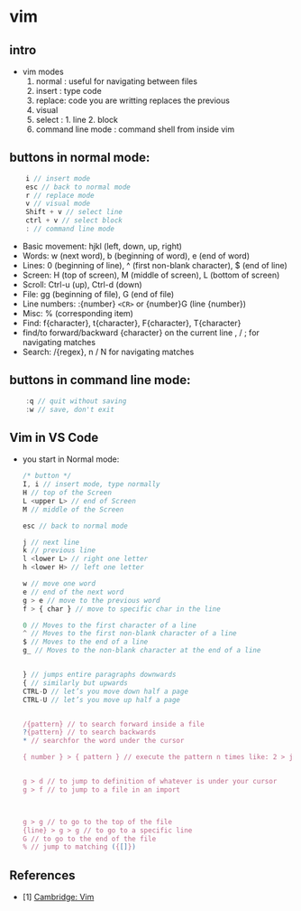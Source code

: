 <!-- markdownlint-disable MD004 MD026 MD009 MD046 -->
# vim

## intro

- vim modes
  1. normal : useful for navigating between files
  2. insert : type code
  3. replace: code you are writting replaces the previous
  4. visual
  5. select : 1. line 2. block
  6. command line mode : command shell from inside vim

## buttons in normal mode:

 ```js
     i // insert mode
     esc // back to normal mode
     r // replace mode
     v // visual mode
     Shift + v // select line
     ctrl + v // select block
     : // command line mode

 ```

- Basic movement: hjkl (left, down, up, right)
- Words: w (next word), b (beginning of word), e (end of word)
- Lines: 0 (beginning of line), ^ (first non-blank character), $ (end of line)
- Screen: H (top of screen), M (middle of screen), L (bottom of screen)
- Scroll: Ctrl-u (up), Ctrl-d (down)
- File: gg (beginning of file), G (end of file)
- Line numbers: :{number} `<CR>` or {number}G (line {number})
- Misc: % (corresponding item)
- Find: f{character}, t{character}, F{character}, T{character}
- find/to forward/backward {character} on the current line , / ; for navigating matches
- Search: /{regex}, n / N for navigating matches

## buttons in command line mode:

  ```js
      :q // quit without saving
      :w // save, don't exit
  ```
## Vim in VS Code

- you start in Normal mode: 

  ```js
  /* button */
  I, i // insert mode, type normally
  H // top of the Screen
  L <upper L> // end of Screen
  M // middle of the Screen

  esc // back to normal mode
  
  j // next line
  k // previous line
  l <lower L> // right one letter
  h <lower H> // left one letter
  
  w // move one word 
  e // end of the next word 
  g > e // move to the previous word
  f > { char } // move to specific char in the line
  
  0 // Moves to the first character of a line
  ^ // Moves to the first non-blank character of a line
  $ // Moves to the end of a line
  g_ // Moves to the non-blank character at the end of a line
  
  
  } // jumps entire paragraphs downwards
  { // similarly but upwards
  CTRL-D // let’s you move down half a page
  CTRL-U // let’s you move up half a page

  
  /{pattern} // to search forward inside a file
  ?{pattern} // to search backwards
  * // searchfor the word under the cursor

  { number } > { pattern } // execute the pattern n times like: 2 > j : moves down 2 lines.

  
  g > d // to jump to definition of whatever is under your cursor
  g > f // to jump to a file in an import



  g > g // to go to the top of the file
  {line} > g > g // to go to a specific line
  G // to go to the end of the file
  % // jump to matching ({[]})

  ```

## References

- [1] [Cambridge: Vim](https://www.youtube.com/watch?v=a6Q8Na575qc)
